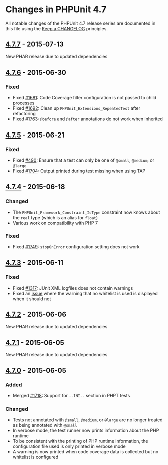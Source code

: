 # Changes in PHPUnit 4.7

All notable changes of the PHPUnit 4.7 release series are documented in this file using the [Keep a CHANGELOG](https://keepachangelog.com/) principles.

## [4.7.7] - 2015-07-13

New PHAR release due to updated dependencies

## [4.7.6] - 2015-06-30

### Fixed

* Fixed [#1681](https://github.com/sebastianbergmann/phpunit/issues/1681): Code Coverage filter configuration is not passed to child processes
* Fixed [#1692](https://github.com/sebastianbergmann/phpunit/issues/1692): Clean up `PHPUnit_Extensions_RepeatedTest` after refactoring
* Fixed [#1763](https://github.com/sebastianbergmann/phpunit/issues/1763): `@before` and `@after` annotations do not work when inherited

## [4.7.5] - 2015-06-21

### Fixed

* Fixed [#490](https://github.com/sebastianbergmann/phpunit/issues/490): Ensure that a test can only be one of `@small`, `@medium`, or `@large`.
* Fixed [#1704](https://github.com/sebastianbergmann/phpunit/issues/1704): Output printed during test missing when using TAP

## [4.7.4] - 2015-06-18

### Changed

* The `PHPUnit_Framework_Constraint_IsType` constraint now knows about the `real` type (which is an alias for `float`)
* Various work on compatibility with PHP 7

### Fixed

* Fixed [#1749](https://github.com/sebastianbergmann/phpunit/issues/1749): `stopOnError` configuration setting does not work

## [4.7.3] - 2015-06-11

### Fixed

* Fixed [#1317](https://github.com/sebastianbergmann/phpunit/issues/1317): JUnit XML logfiles does not contain warnings
* Fixed an [issue](https://github.com/sebastianbergmann/php-code-coverage/issues/347) where the warning that no whitelist is used is displayed when it should not

## [4.7.2] - 2015-06-06

New PHAR release due to updated dependencies

## [4.7.1] - 2015-06-05

New PHAR release due to updated dependencies

## [4.7.0] - 2015-06-05

### Added

* Merged [#1718](https://github.com/sebastianbergmann/phpunit/issues/1718): Support for `--INI--` section in PHPT tests

### Changed

* Tests not annotated with `@small`, `@medium`, or `@large` are no longer treated as being annotated with `@small`
* In verbose mode, the test runner now prints information about the PHP runtime
* To be consistent with the printing of PHP runtime information, the configuration file used is only printed in verbose mode
* A warning is now printed when code coverage data is collected but no whitelist is configured

[4.7.7]: https://github.com/sebastianbergmann/phpunit/compare/4.7.6...4.7.7
[4.7.6]: https://github.com/sebastianbergmann/phpunit/compare/4.7.5...4.7.6
[4.7.5]: https://github.com/sebastianbergmann/phpunit/compare/4.7.4...4.7.5
[4.7.4]: https://github.com/sebastianbergmann/phpunit/compare/4.7.3...4.7.4
[4.7.3]: https://github.com/sebastianbergmann/phpunit/compare/4.7.2...4.7.3
[4.7.2]: https://github.com/sebastianbergmann/phpunit/compare/4.7.1...4.7.2
[4.7.1]: https://github.com/sebastianbergmann/phpunit/compare/4.7.0...4.7.1
[4.7.0]: https://github.com/sebastianbergmann/phpunit/compare/4.6...4.7.0

